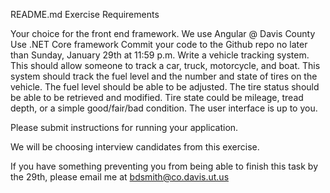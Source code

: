 README.md
Exercise Requirements

Your choice for the front end framework. We use Angular @ Davis County
Use .NET Core framework
Commit your code to the Github repo no later than Sunday, January 29th at 11:59 p.m.
Write a vehicle tracking system. This should allow someone to track a car, truck, motorcycle, and boat. This system should track the fuel level and the number and state of tires on the vehicle. The fuel level should be able to be adjusted. The tire status should be able to be retrieved and modified. Tire state could be mileage, tread depth, or a simple good/fair/bad condition.
The user interface is up to you.

Please submit instructions for running your application.

We will be choosing interview candidates from this exercise.

If you have something preventing you from being able to finish this task by the 29th, please email me at bdsmith@co.davis.ut.us
